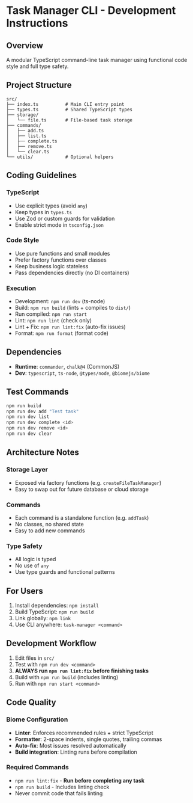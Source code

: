 # Task Manager CLI - Development Instructions

## Overview
A modular TypeScript command-line task manager using functional code style and full type safety.

## Project Structure
```
src/
├── index.ts          # Main CLI entry point
├── types.ts          # Shared TypeScript types
├── storage/
│   └── file.ts       # File-based task storage
├── commands/
│   ├── add.ts
│   ├── list.ts
│   ├── complete.ts
│   ├── remove.ts
│   └── clear.ts
└── utils/            # Optional helpers
```

## Coding Guidelines

### TypeScript
- Use explicit types (avoid `any`)
- Keep types in `types.ts`
- Use Zod or custom guards for validation
- Enable strict mode in `tsconfig.json`

### Code Style
- Use pure functions and small modules
- Prefer factory functions over classes
- Keep business logic stateless
- Pass dependencies directly (no DI containers)

### Execution
- Development: `npm run dev` (ts-node)
- Build: `npm run build` (lints + compiles to `dist/`)
- Run compiled: `npm run start`
- Lint: `npm run lint` (check only)
- Lint + Fix: `npm run lint:fix` (auto-fix issues)
- Format: `npm run format` (format code)

## Dependencies

- **Runtime**: `commander`, `chalk@4` (CommonJS)
- **Dev**: `typescript`, `ts-node`, `@types/node`, `@biomejs/biome`

## Test Commands

```bash
npm run build
npm run dev add "Test task"
npm run dev list
npm run dev complete <id>
npm run dev remove <id>
npm run dev clear
```

## Architecture Notes

### Storage Layer
- Exposed via factory functions (e.g. `createFileTaskManager`)
- Easy to swap out for future database or cloud storage

### Commands
- Each command is a standalone function (e.g. `addTask`)
- No classes, no shared state
- Easy to add new commands

### Type Safety
- All logic is typed
- No use of `any`
- Use type guards and functional patterns

## For Users

1. Install dependencies: `npm install`
2. Build TypeScript: `npm run build`
3. Link globally: `npm link`
4. Use CLI anywhere: `task-manager <command>`

## Development Workflow

1. Edit files in `src/`
2. Test with `npm run dev <command>`
3. **ALWAYS run `npm run lint:fix` before finishing tasks**
4. Build with `npm run build` (includes linting)
5. Run with `npm run start <command>`

## Code Quality

### Biome Configuration
- **Linter**: Enforces recommended rules + strict TypeScript
- **Formatter**: 2-space indents, single quotes, trailing commas
- **Auto-fix**: Most issues resolved automatically
- **Build integration**: Linting runs before compilation

### Required Commands
- `npm run lint:fix` - **Run before completing any task**
- `npm run build` - Includes linting check
- Never commit code that fails linting